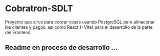 # Cobratron-SDLT
Proyecto que sirve para cobrar cosas usando PostgreSQL para almacenar los clientes y pagos, así como React (+Vite) para el desarrollo de la parte del Frontend

## Readme en proceso de desarrollo ...
